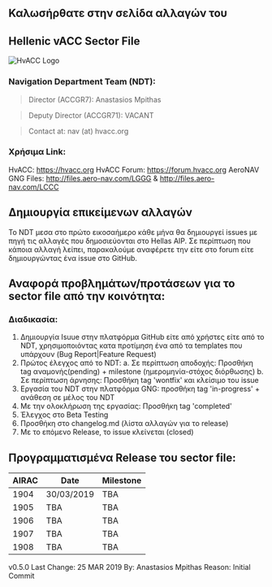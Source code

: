 ## Καλωσήρθατε στην σελίδα αλλαγών του
## Hellenic vACC Sector File 
![HvACC Logo](https://forum.hvacc.org/uploads/monthly_2019_02/hvacc-logo-1-1.png.8ecd658f966d7ab047b8c305c623ece1.png)

### Navigation Department Team (NDT):
> Director (ACCGR7): Anastasios Mpithas

> Deputy Director (ACCGR71): VACANT

> Contact at: nav (at) hvacc.org

### Χρήσιμα Link:
HvACC: https://hvacc.org
HvACC Forum: https://forum.hvacc.org
AeroNAV GNG Files: http://files.aero-nav.com/LGGG & http://files.aero-nav.com/LCCC

## Δημιουργία επικείμενων αλλαγών
To NDT μεσα στο πρώτο εικοσαήμερο κάθε μήνα θα δημιουργεί issues με πηγή τις αλλαγές που δημοσιεύονται στο Hellas AIP. 
Σε περίπτωση που κάποια αλλαγή λείπει, παρακαλούμε αναφέρετε την είτε στο forum είτε δημιουργώντας ένα issue στο GitHub.

## Αναφορά προβλημάτων/προτάσεων για το sector file από την κοινότητα:
### Διαδικασία:
1. Δημιουργία Isuue στην πλατφόρμα GitHub είτε από χρήστες είτε από το NDT, χρησιμοποιόντας κατα προτίμηση ένα από τα templates που υπάρχουν (Bug Report|Feature Request)
2. Πρώτος έλεγχος από το NDT: 
  a. Σε περίπτωση αποδοχής: Προσθήκη tag αναμονής(pending) + milestone (ημερομηνία-στόχος διόρθωσης)
  b. Σε περίπτωση άρνησης: Προσθήκη tag 'wontfix' και κλείσιμο του issue
3. Εργασία του NDT στην πλατφόρμα GNG: προσθήκη tag 'in-progress' + ανάθεση σε μέλος του NDT
4. Με την ολοκλήρωση της εργασίας: Προσθήκη tag 'completed'
5. Έλεγχος στο Beta Testing
6. Προσθήκη στο changelog.md (λίστα αλλαγών για το release)
7. Με το επόμενο Release, το issue κλείνεται (closed)

## Προγραμματισμένα Release του sector file:
AIRAC | Date | Milestone 
------------ | ------------- | -------------
1904 | 30/03/2019 | TBA
1905 | TBA | TBA
1906 | TBA | TBA
1907 | TBA | TBA
1908 | TBA | TBA

v0.5.0
Last Change: 25 MAR 2019
By: Anastasios Mpithas
Reason: Initial Commit
